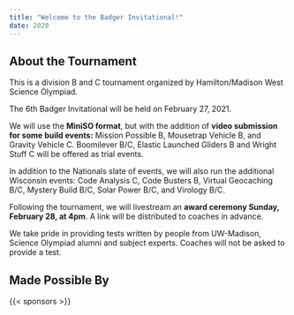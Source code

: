 ```yaml
---
title: "Welcome to the Badger Invitational!"
date: 2020
---
```


## About the Tournament

This is a division B and C tournament organized by Hamilton/Madison West
Science Olympiad.

The 6th Badger Invitational will be held on February 27, 2021. 

We will use the **MiniSO format**, but with the addition of **video 
submission for some build events:** Mission Possible B, Mousetrap 
Vehicle B, and Gravity Vehicle C. Boomilever B/C, Elastic Launched Gliders B and 
Wright Stuff C will be offered as trial events.

In addition to the Nationals slate of events, we will also run the 
additional Wisconsin events: Code Analysis C, Code Busters B, Virtual 
Geocaching B/C, Mystery Build B/C, Solar Power B/C, and Virology B/C.

Following the tournament, we will livestream an **award ceremony Sunday, 
February 28, at 4pm**. A link will be distributed to coaches in advance.

We take pride in providing tests written by people from UW-Madison, 
Science Olympiad alumni and subject experts. Coaches will not be 
asked to provide a test.

## Made Possible By
{{< sponsors >}}